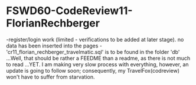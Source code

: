 # FSWD60-CodeReview11-FlorianRechberger
-register/login work (limited - verifications to be added at later stage). no data has been inserted into the pages
-'cr11_florian_rechberger_travelmatic.sql' is to be found in the folder 'db'
...Well, that should be rather a FEEDME than a readme, as there is not much to read ...YET.
I am making very slow process with everything, however, an update is going to follow soon; consequently, my TravelFox(codreview) won't have to suffer from starvation.